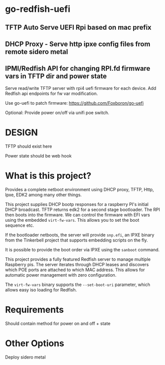 # go-redfish-uefi

## TFTP Auto Serve UEFI Rpi based on mac prefix

## DHCP Proxy - Serve http ipxe config files from remote sidero metal

## IPMI/Redfish API for changing RPI.fd firmware vars in TFTP dir and power state

Serve read/write TFTP server with rpi4 uefi firmware for each device. Add Redfish api endpoints for fw var modification.

Use go-uefi to patch firmware: https://github.com/Foxboron/go-uefi

Optional: Provide power on/off via unifi poe switch.

# DESIGN

TFTP should exist here

Power state should be web hook


# What is this project?

Provides a complete netboot environment using DHCP proxy, TFTP, Http, Ipxe, EDK2 among many other things.

This project supplies DHCP bootp responses for a raspberry PI's initial DHCP broadcast. TFTP returns edk2 for a second stage bootloader. The RPI then boots into the firmware. We can control the firmware with EFI vars using the embedded `virt-fw-vars`. This allows you to set the boot sequence etc.

If the bootloader netboots, the server will provide `snp.efi`, an IPXE binary from the Tinkerbell project that supports embedding scripts on the fly.

It is possible to provide the boot order via IPXE using the `sanboot` command.

This project provides a fully featured Redfish server to manage multiple Raspberry pis. The server iterates through DHCP leases and discovers which POE ports are attached to which MAC address. This allows for automatic power management with zero configuration.


The `virt-fw-vars` binary supports the `--set-boot-uri` parameter, which allows easy iso loading for Redfish.


# Requirements

Should contain method for power on and off + state

# Other Options

Deploy sidero metal
